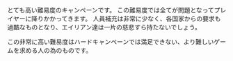 とても高い難易度のキャンペーンです。
この難易度では全てが問題となってプレイヤーに降りかかってきます。
人員補充は非常に少なく、各国家からの要求も過酷なものとなり、エイリアン達は一片の慈悲すら持たないでしょう。

この非常に高い難易度はハードキャンペーンでは満足できない、より難しいゲームを求める人の為のものです。